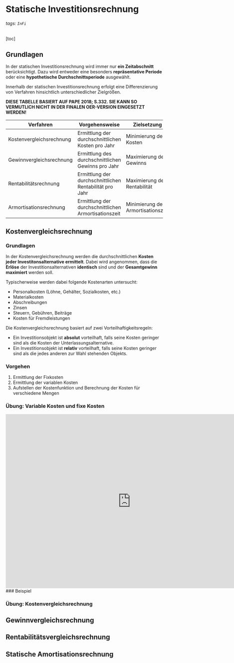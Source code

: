 # Statische Investitionsrechnung
###### tags: `InFi`

[toc]

## Grundlagen

In der statischen Investitionsrechnung wird immer nur **ein Zeitabschnitt** berücksichtigt. Dazu wird entweder eine besonders **repräsentative Periode** oder eine **hypothetische Durchschnittsperiode** ausgewählt.

Innerhalb der statischen Investitionsrechnung erfolgt eine Differenzierung von Verfahren hinsichtlich unterschiedlicher Zielgrößen.


**DIESE TABELLE BASIERT AUF PAPE 2018; S.332. SIE KANN SO VERMUTLICH NICHT IN DER FINALEN OER-VERSION EINGESETZT WERDEN!**


| Verfahren | Vorgehensweise | Zielsetzung|
| -------- | -------- | -------- |
| Kostenvergleichsrechnung|Ermittlung der durchschnittlichen Kosten pro Jahr|Minimierung der Kosten|
| Gewinnvergleichsrechnung|Ermittlung des durchschnittlichen Gewinns pro Jahr|Maximierung des Gewinns|
| Rentabilitätsrechnung|Ermittlung der durchschnittlichen Rentabilität pro Jahr|Maximierung der Rentabilität|
| Armortisationsrechnung|Ermittlung der durchschnittlichen Armortisationszeit|Minimierung der Armortisationszeit|


## Kostenvergleichsrechnung

### Grundlagen

In der Kostenvergleichsrechnung werden die durchschnittlichen **Kosten jeder Investitonsalternative ermittelt**. Dabei wird angenommen, dass die **Erlöse** der Investitionsalternativen **identisch** sind und der **Gesamtgewinn maximiert** werden soll.

Typischerweise werden dabei folgende Kostenarten untersucht:
- Personalkosten (Löhne, Gehälter, Sozialkosten, etc.)
- Materialkosten
- Abschreibungen
- Zinsen
- Steuern, Gebühren, Beiträge
- Kosten für Fremdleistungen

Die Kostenvergleichsrechnung basiert auf zwei Vorteilhaftigkeitsregeln:
- Ein Investitionsobjekt ist **absolut** vorteilhaft, falls seine Kosten geringer sind als die Kosten der Unterlassungsalternative.
- Ein Investitionsobjekt ist **relativ** vorteilhaft, falls seine Kosten geringer sind als die jedes anderen zur Wahl stehenden Objekts.

### Vorgehen

1. Ermittlung der Fixkosten
2. Ermittlung der variablen Kosten
3. Aufstellen der Kostenfunktion und Berechnung der Kosten für verschiedene Mengen

### Übung: Variable Kosten und fixe Kosten

<iframe src="https://einstiegh5p.de/h5p/embed/32529" width="800" height="558" frameborder="0" allowfullscreen="allowfullscreen" allow="geolocation *; microphone *; camera *; midi *; encrypted-media *" title="Variable und fixe Kosten"></iframe><script src="https://einstiegh5p.de/sites/all/modules/h5p/library/js/h5p-resizer.js" charset="UTF-8"></script>
### Beispiel

### Übung: Kostenvergleichsrechnung


## Gewinnvergleichsrechnung

## Rentabilitätsvergleichsrechnung

## Statische Amortisationsrechnung